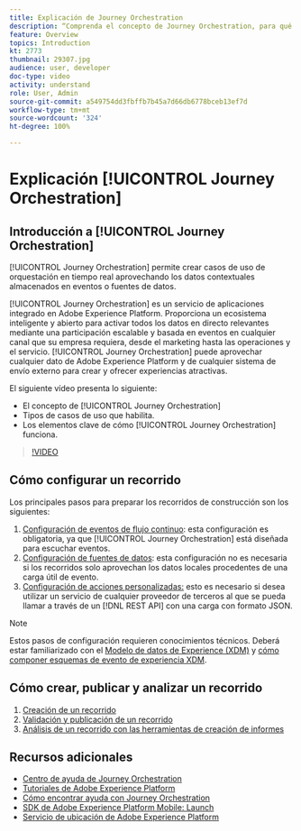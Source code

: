 ```yaml
---
title: Explicación de Journey Orchestration
description: “Comprenda el concepto de Journey Orchestration, para qué se puede usar y los elementos clave de su funcionamiento”.
feature: Overview
topics: Introduction
kt: 2773
thumbnail: 29307.jpg
audience: user, developer
doc-type: video
activity: understand
role: User, Admin
source-git-commit: a549754dd3fbffb7b45a7d66db6778bceb13ef7d
workflow-type: tm+mt
source-wordcount: '324'
ht-degree: 100%

---
```



# Explicación [!UICONTROL Journey Orchestration]

## Introducción a [!UICONTROL Journey Orchestration]

[!UICONTROL Journey Orchestration] permite crear casos de uso de orquestación en tiempo real aprovechando los datos contextuales almacenados en eventos o fuentes de datos.

[!UICONTROL Journey Orchestration] es un servicio de aplicaciones integrado en Adobe Experience Platform. Proporciona un ecosistema inteligente y abierto para activar todos los datos en directo relevantes mediante una participación escalable y basada en eventos en cualquier canal que su empresa requiera, desde el marketing hasta las operaciones y el servicio. [!UICONTROL Journey Orchestration] puede aprovechar cualquier dato de Adobe Experience Platform y de cualquier sistema de envío externo para crear y ofrecer experiencias atractivas.

El siguiente vídeo presenta lo siguiente:

* El concepto de [!UICONTROL Journey Orchestration]
* Tipos de casos de uso que habilita.
* Los elementos clave de cómo [!UICONTROL Journey Orchestration] funciona.

>[!VIDEO](https://video.tv.adobe.com/v/29307?quality=12)

## Cómo configurar un recorrido

Los principales pasos para preparar los recorridos de construcción son los siguientes:

1. [Configuración de eventos de flujo continuo](/help/configuring-journey-orchestration/configure-streaming-events.md): esta configuración es obligatoria, ya que [!UICONTROL Journey Orchestration] está diseñada para escuchar eventos.
1. [Configuración de fuentes de datos](/help/configuring-journey-orchestration/configure-data-sources.md): esta configuración no es necesaria si los recorridos solo aprovechan los datos locales procedentes de una carga útil de evento.
1. [Configuración de acciones personalizadas:](/help/configuring-journey-orchestration/configure-actions.md) esto es necesario si desea utilizar un servicio de cualquier proveedor de terceros al que se pueda llamar a través de un [!DNL REST API] con una carga con formato JSON.

>[!NOTE]
>
>Estos pasos de configuración requieren conocimientos técnicos. Deberá estar familiarizado con el [Modelo de datos de Experience (XDM)](https://experienceleague.adobe.com/docs/platform-learn/tutorials/schemas/schemas-and-experience-data-model.html?lang=es) y [cómo componer esquemas de evento de experiencia XDM](https://experienceleague.adobe.com/docs/platform-learn/tutorials/schemas/create-schemas.html?lang=es).

## Cómo crear, publicar y analizar un recorrido

1. [Creación de un recorrido](/help/building-a-journey/creating-a-journey.md)
1. [Validación y publicación de un recorrido](/help/validate-and-publish-a-journey.md)
1. [Análisis de un recorrido con las herramientas de creación de informes](/help/analyze-a-journey-via-reporting-tools.md)

## Recursos adicionales

* [Centro de ayuda de Journey Orchestration](https://experienceleague.adobe.com/docs/journeys/using/journey-orchestration-home.html?lang=es)
* [Tutoriales de Adobe Experience Platform](https://experienceleague.adobe.com/docs/platform-learn/tutorials/overview.html?lang=es)
* [Cómo encontrar ayuda con Journey Orchestration](/help/understanding-journey-orchestration.md)
* [SDK de Adobe Experience Platform Mobile: Launch](https://experienceleague.adobe.com/docs/mobile-sdk-learn/tutorials/fundamentals/understanding-the-mobile-sdks.html?lang=es)
* [Servicio de ubicación de Adobe Experience Platform](https://experienceleague.adobe.com/docs/places/using/home.html?lang=es)
